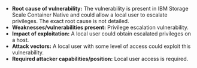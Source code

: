 - **Root cause of vulnerability:** The vulnerability is present in IBM Storage Scale Container Native and could allow a local user to escalate privileges. The exact root cause is not detailed.
- **Weaknesses/vulnerabilities present:** Privilege escalation vulnerability.
- **Impact of exploitation:** A local user could obtain escalated privileges on a host.
- **Attack vectors:** A local user with some level of access could exploit this vulnerability.
- **Required attacker capabilities/position:** Local user access is required.